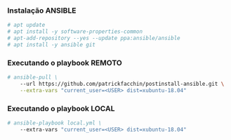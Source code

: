 ### Instalação ANSIBLE

``` sh
# apt update
# apt install -y software-properties-common
# apt-add-repository --yes --update ppa:ansible/ansible
# apt install -y ansible git
```

### Executando o playbook REMOTO

``` sh
# ansible-pull \
    --url https://github.com/patrickfacchin/postinstall-ansible.git \
    --extra-vars "current_user=<USER> dist=xubuntu-18.04"
```

### Executando o playbook LOCAL

``` sh
# ansible-playbook local.yml \
    --extra-vars "current_user=<USER> dist=xubuntu-18.04"
```
